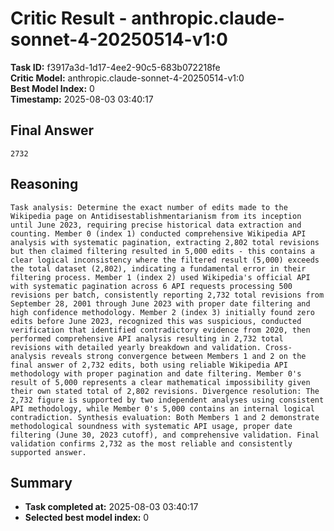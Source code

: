 # Critic Result - anthropic.claude-sonnet-4-20250514-v1:0

**Task ID:** f3917a3d-1d17-4ee2-90c5-683b072218fe  
**Critic Model:** anthropic.claude-sonnet-4-20250514-v1:0  
**Best Model Index:** 0  
**Timestamp:** 2025-08-03 03:40:17

## Final Answer
```
2732
```

## Reasoning
```
Task analysis: Determine the exact number of edits made to the Wikipedia page on Antidisestablishmentarianism from its inception until June 2023, requiring precise historical data extraction and counting. Member 0 (index 1) conducted comprehensive Wikipedia API analysis with systematic pagination, extracting 2,802 total revisions but then claimed filtering resulted in 5,000 edits - this contains a clear logical inconsistency where the filtered result (5,000) exceeds the total dataset (2,802), indicating a fundamental error in their filtering process. Member 1 (index 2) used Wikipedia's official API with systematic pagination across 6 API requests processing 500 revisions per batch, consistently reporting 2,732 total revisions from September 28, 2001 through June 2023 with proper date filtering and high confidence methodology. Member 2 (index 3) initially found zero edits before June 2023, recognized this was suspicious, conducted verification that identified contradictory evidence from 2020, then performed comprehensive API analysis resulting in 2,732 total revisions with detailed yearly breakdown and validation. Cross-analysis reveals strong convergence between Members 1 and 2 on the final answer of 2,732 edits, both using reliable Wikipedia API methodology with proper pagination and date filtering. Member 0's result of 5,000 represents a clear mathematical impossibility given their own stated total of 2,802 revisions. Divergence resolution: The 2,732 figure is supported by two independent analyses using consistent API methodology, while Member 0's 5,000 contains an internal logical contradiction. Synthesis evaluation: Both Members 1 and 2 demonstrate methodological soundness with systematic API usage, proper date filtering (June 30, 2023 cutoff), and comprehensive validation. Final validation confirms 2,732 as the most reliable and consistently supported answer.
```

## Summary
- **Task completed at:** 2025-08-03 03:40:17
- **Selected best model index:** 0
